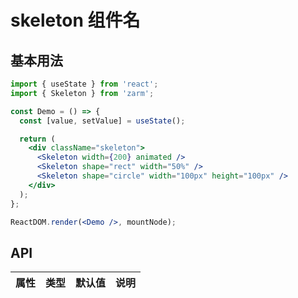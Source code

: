 # skeleton 组件名

## 基本用法

```jsx
import { useState } from 'react';
import { Skeleton } from 'zarm';

const Demo = () => {
  const [value, setValue] = useState();

  return (
    <div className="skeleton">
      <Skeleton width={200} animated />
      <Skeleton shape="rect" width="50%" />
      <Skeleton shape="circle" width="100px" height="100px" />
    </div>
  );
};

ReactDOM.render(<Demo />, mountNode);
```

## API

| 属性 | 类型 | 默认值 | 说明 |
| :--- | :--- | :----- | :--- |
